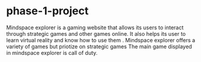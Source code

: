 # phase-1-project
Mindspace explorer is a gaming website that allows its users to interact through strategic games and other games online.
It also helps its user to learn virtual reality and know how to use them .
Mindspace explorer offers a variety of games but priotize on strategic games 
The main game displayed in mindspace explorer is call of duty.
